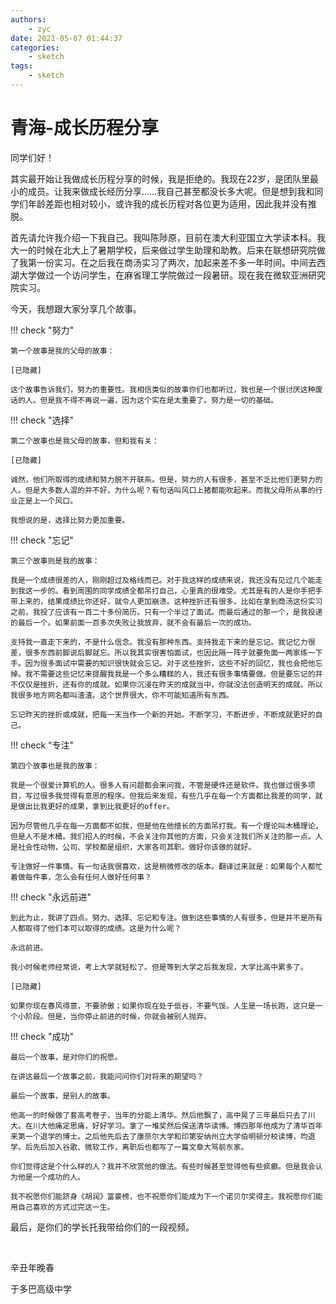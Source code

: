 ```yaml
---
authors:
    - zyc
date: 2021-05-07 01:44:37
categories:
    - sketch
tags:
    - sketch
---
```


# 青海-成长历程分享

同学们好！

其实最开始让我做成长历程分享的时候，我是拒绝的。我现在22岁，是团队里最小的成员。让我来做成长经历分享……我自己甚至都没长多大呢。但是想到我和同学们年龄差距也相对较小，或许我的成长历程对各位更为适用，因此我并没有推脱。

首先请允许我介绍一下我自己。我叫陈陟原，目前在澳大利亚国立大学读本科。我大一的时候在北大上了暑期学校，后来做过学生助理和助教。后来在联想研究院做了我第一份实习。在之后我在商汤实习了两次，加起来差不多一年时间。中间去西湖大学做过一个访问学生，在麻省理工学院做过一段暑研。现在我在微软亚洲研究院实习。

今天，我想跟大家分享几个故事。

!!! check "努力"

    第一个故事是我的父母的故事：

    [已隐藏]

    这个故事告诉我们，努力的重要性。我相信类似的故事你们也都听过，我也是一个很讨厌这种废话的人。但是我不得不再说一遍，因为这个实在是太重要了。努力是一切的基础。

!!! check "选择"

    第二个故事也是我父母的故事，但和我有关：

    [已隐藏]

    诚然，他们所取得的成绩和努力脱不开联系。但是，努力的人有很多，甚至不乏比他们更努力的人。但是大多数人混的并不好，为什么呢？有句话叫风口上猪都能吹起来。而我父母所从事的行业正是上一个风口。

    我想说的是，选择比努力更加重要。

!!! check "忘记"

    第三个故事则是我的故事：

    我是一个成绩很差的人，刚刚超过及格线而已。对于我这样的成绩来说，我还没有见过几个能走到我这一步的。看到周围的同学成绩全都吊打自己，心里真的很难受。尤其是有的人是你手把手带上来的，结果成绩比你还好，就令人更加崩溃。这种挫折还有很多。比如在拿到商汤这份实习之前，我投了应该有一百二十多份简历。只有一个半过了面试。而最后通过的那一个，是我投递的最后一个。如果前面一百多次失败让我放弃，就不会有最后一次的成功。

    支持我一直走下来的，不是什么信念。我没有那种东西。支持我走下来的是忘记。我记忆力很差，很多东西前脚说后脚就忘。所以我其实很害怕面试，也因此隔一阵子就要免面一两家练一下手。因为很多面试中需要的知识很快就会忘记。对于这些挫折，这些不好的回忆，我也会把他忘掉。我不需要这些记忆来提醒我我是一个多么糟糕的人，我还有很多事情要做。但是要忘记的并不仅仅是挫折，还有你的成就。如果你沉浸在昨天的成就当中，你就没法创造明天的成就。所以我很多地方网名都叫渣渣。这个世界很大，你不可能知道所有东西。

    忘记昨天的挫折或成就，把每一天当作一个新的开始。不断学习，不断进步，不断成就更好的自己。

!!! check "专注"

    第四个故事也是我的故事：

    我是一个很爱计算机的人。很多人有问题都会来问我，不管是硬件还是软件。我也做过很多项目，写过很多我觉得有意思的程序。但我后来发现，有些几乎在每一个方面都比我差的同学，就是做出比我更好的成果，拿到比我更好的offer。

    因为尽管他几乎在每一方面都不如我，但是他在他擅长的方面吊打我。有一个理论叫木桶理论，但是人不是木桶。我们招人的时候，不会关注你其他的方面，只会关注我们所关注的那一点。人是社会性动物，公司、学校都是组织，大家各司其职。做好你该做的就好。

    专注做好一件事情。有一句话我很喜欢，这是稍微修改的版本。翻译过来就是：如果每个人都忙着做每件事，怎么会有任何人做好任何事？

!!! check "永远前进"

    到此为止，我讲了四点。努力、选择、忘记和专注。做到这些事情的人有很多，但是并不是所有人都取得了他们本可以取得的成绩。这是为什么呢？

    永远前进。

    我小时候老师经常说，考上大学就轻松了。但是等到大学之后我发现，大学比高中累多了。
    
    [已隐藏]

    如果你现在春风得意，不要骄傲；如果你现在处于低谷，不要气馁。人生是一场长跑，这只是一个小阶段。但是，当你停止前进的时候，你就会被别人抛弃。

!!! check "成功"

    最后一个故事，是对你们的祝愿。

    在讲这最后一个故事之前，我能问问你们对将来的期望吗？

    最后一个故事，是别人的故事。

    他高一的时候做了套高考卷子，当年的分能上清华。然后他飘了，高中晃了三年最后只去了川大。在川大他痛定思痛，好好学习。拿了一堆奖然后保送清华读博。博四那年他成为了清华百年来第一个退学的博士。之后他先后去了康奈尔大学和印第安纳州立大学伯明顿分校读博，均退学。后先后加入谷歌、微软工作，离职后也都写了一篇文章大骂前东家。

    你们觉得这是个什么样的人？我并不欣赏他的做法。有些时候甚至觉得他有些疯癫。但是我会认为他是一个成功的人。

    我不祝愿你们能跻身《胡润》富豪榜，也不祝愿你们能成为下一个诺贝尔奖得主。我祝愿你们能用自己喜欢的方式过完这一生。

最后，是你们的学长托我带给你们的一段视频。

</br>

辛丑年晚春

于多巴高级中学
